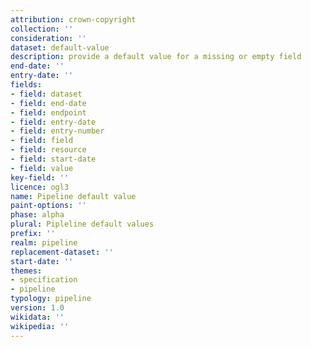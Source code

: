 ```yaml
---
attribution: crown-copyright
collection: ''
consideration: ''
dataset: default-value
description: provide a default value for a missing or empty field
end-date: ''
entry-date: ''
fields:
- field: dataset
- field: end-date
- field: endpoint
- field: entry-date
- field: entry-number
- field: field
- field: resource
- field: start-date
- field: value
key-field: ''
licence: ogl3
name: Pipeline default value
paint-options: ''
phase: alpha
plural: Pipleline default values
prefix: ''
realm: pipeline
replacement-dataset: ''
start-date: ''
themes:
- specification
- pipeline
typology: pipeline
version: 1.0
wikidata: ''
wikipedia: ''
---
```

